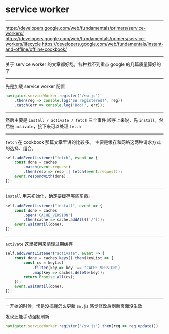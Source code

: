# service worker

---

https://developers.google.com/web/fundamentals/primers/service-workers/
https://developers.google.com/web/fundamentals/primers/service-workers/lifecycle
https://developers.google.com/web/fundamentals/instant-and-offline/offline-cookbook/

---

关于 service worker 的文章都好乱，各种找不到重点
google 的几篇质量算好的了

---

先是加载 service worker 配置

```javascript
navigator.serviceWorker.register('/sw.js')
    .then(reg => console.log('SW registered!', reg))
    .catch(err => console.log('Boo!', err));
```

---

然后主要是 `install / activate / fetch` 三个事件
顺序上来说，先 `install`，然后被 `activate`，接下来可以处理 `fetch`

---

`fetch` 在 cookbook 那篇文章里讲的比较多。
主要是缓存和网络这两种请求方式的选择、组合。

```javascript
self.addEventListener("fetch", event => {
    const done = caches
        .match(event.request)
        .then(resp => resp || fetch(event.request));
    event.respondWith(done);
});
```

---

`install` 用来初始化，确定要缓存哪些东西。

```javascript
self.addEventListener("install", event => {
    const done = caches
        .open('CACHE_VERSION')
        .then(cache => cache.addAll(['/']));
    event.waitUntil(done);
});
```

---

`activate` 这里被用来清理过期缓存

```javascript
self.addEventListener("activate", event => {
    const done = caches.keys().then(keyList => {
        const cs = keyList
            .filter(key => key !== 'CACHE_VERSION')
            .map(key => caches.delete(key));
        return Promise.all(cs);
    });
    event.waitUntil(done);
});
```

---

一开始的时候，愣是没搞懂怎么更新 `sw.js`
感觉修改后刷新页面没生效

发现还能手动强制刷新

```javascript
navigator.serviceWorker.register('/sw.js').then(reg => reg.update())
```

